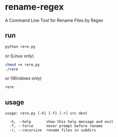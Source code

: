 # rename-regex
A Command Line Tool for Rename Files by Regex

## run
```bash
python rere.py
```
or (Linux only)
```bash
chmod +x rere.py
./rere
```
or (Windows only)
```cmd
rere
```

## usage
`usage: rere.py [-h] [-f] [-r] src dest`
```
  -h, --help       show this help message and exit
  -f, --force      never prompt before rename
  -r, --recursive  rename files in subdirs
```